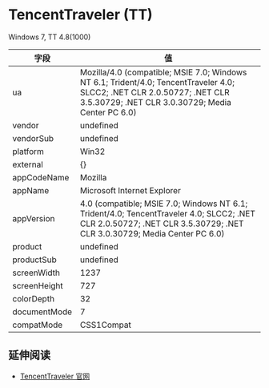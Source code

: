 
# TencentTraveler (TT)


Windows 7, TT 4.8(1000)

| 字段         | 值                                                                                                                                                                           |
|--------------|------------------------------------------------------------------------------------------------------------------------------------------------------------------------------|
| ua           | Mozilla/4.0 (compatible; MSIE 7.0; Windows NT 6.1; Trident/4.0; TencentTraveler 4.0; SLCC2; .NET CLR 2.0.50727; .NET CLR 3.5.30729; .NET CLR 3.0.30729; Media Center PC 6.0) |
| vendor       | undefined                                                                                                                                                                    |
| vendorSub    | undefined                                                                                                                                                                    |
| platform     | Win32                                                                                                                                                                        |
| external     | {}                                                                                                                                                                           |
| appCodeName  | Mozilla                                                                                                                                                                      |
| appName      | Microsoft Internet Explorer                                                                                                                                                  |
| appVersion   | 4.0 (compatible; MSIE 7.0; Windows NT 6.1; Trident/4.0; TencentTraveler 4.0; SLCC2; .NET CLR 2.0.50727; .NET CLR 3.5.30729; .NET CLR 3.0.30729; Media Center PC 6.0)         |
| product      | undefined                                                                                                                                                                    |
| productSub   | undefined                                                                                                                                                                    |
| screenWidth  | 1237                                                                                                                                                                         |
| screenHeight | 727                                                                                                                                                                          |
| colorDepth   | 32                                                                                                                                                                           |
| documentMode | 7                                                                                                                                                                            |
| compatMode   | CSS1Compat                                                                                                                                                                   |

## 延伸阅读

* [TencentTraveler 官网](http://tt.qq.com/)
